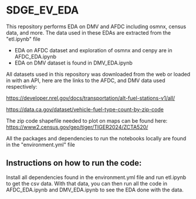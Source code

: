 # SDGE_EV_EDA
This repository performs EDA on DMV and AFDC including osmnx, census data, and more. The data used in these EDAs are extracted from the "etl.ipynb" file

- EDA on AFDC dataset and exploration of osmnx and cenpy are in AFDC_EDA.ipynb
- EDA on DMV dataset is found in DMV_EDA.ipynb

All datasets used in this repository was downloaded from the web or loaded in with an API, here are the links to the AFDC, and DMV data used respectively:

https://developer.nrel.gov/docs/transportation/alt-fuel-stations-v1/all/

https://data.ca.gov/dataset/vehicle-fuel-type-count-by-zip-code

The zip code shapefile needed to plot on maps can be found here: https://www2.census.gov/geo/tiger/TIGER2024/ZCTA520/

All the packages and dependencies to run the notebooks locally are found in the "environment.yml" file

## Instructions on how to run the code:
Install all dependencies found in the environment.yml file and run etl.ipynb to get the csv data. With that data, you can then run all the code in AFDC_EDA.ipynb and DMV_EDA.ipynb to see the EDA done with the data.
